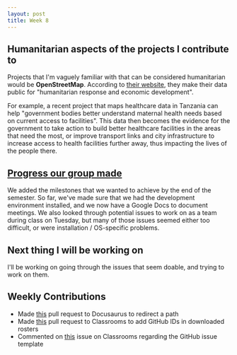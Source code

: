 ```yaml
---
layout: post
title: Week 8
---
```


## Humanitarian aspects of the projects I contribute to

Projects that I'm vaguely familiar with that can be considered humanitarian would be **OpenStreetMap**. According to [their website](https://www.hotosm.org), they make their data public for "humanitarian response and economic development".

For example, a recent project that maps healthcare data in Tanzania can help "government bodies better understand maternal health needs based on current access to facilities". This data then becomes the evidence for the government to take action to build better healthcare facilities in the areas that need the most, or improve transport links and city infrastructure to increase access to health facilities further away, thus impacting the lives of the people there.

## [Progress our group made](https://github.com/nyu-ossd-s18/jupyter-milestones/projects/1)

We added the milestones that we wanted to achieve by the end of the semester. So far, we've made sure that we had the development environment installed, and we now have a Google Docs to document meetings. We also looked through potential issues to work on as a team during class on Tuesday, but many of those issues seemed either too difficult, or were installation / OS-specific problems. 

## Next thing I will be working on
I'll be working on going through the issues that seem doable, and trying to work on them.

## Weekly Contributions
* Made [this](https://github.com/facebook/Docusaurus/pull/495) pull request to Docusaurus to redirect a path
* Made [this](https://github.com/education/classroom/pull/1312) pull request to Classrooms to add GitHub IDs in downloaded rosters
* Commented on [this](https://github.com/education/classroom/pull/1314) issue on Classrooms regarding the GitHub issue template